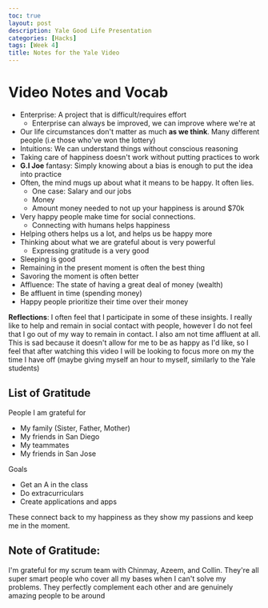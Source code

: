 ```yaml
---
toc: true
layout: post
description: Yale Good Life Presentation
categories: [Hacks]
tags: [Week 4]
title: Notes for the Yale Video
---
```


# Video Notes and Vocab
- Enterprise: A project that is difficult/requires effort
    - Enterprise can always be improved, we can improve where we're at
- Our life circumstances don't matter as much **as we think**. Many different people (i.e those who've won the lottery)
- Intuitions: We can understand things without conscious reasoning
- Taking care of happiness doesn't work without putting practices to work
- **G.I Joe** fantasy: Simply knowing about a bias is enough to put the idea into practice
- Often, the mind mugs up about what it means to be happy. It often lies.
    - One case: Salary and our jobs
    - Money
    - Amount money needed to not up your happiness is around $70k
- Very happy people make time for social connections. 
    - Connecting with humans helps happiness
- Helping others helps us a lot, and helps us be happy more
- Thinking about what we are grateful about is very powerful
    - Expressing gratitude is a very good
- Sleeping is good
- Remaining in the present moment is often the best thing
- Savoring the moment is often better
- Affluence: The state of having a great deal of money (wealth)
- Be affluent in time (spending money)
- Happy people prioritize their time over their money

**Reflections**: I often feel that I participate in some of these insights. I really like to help and remain in social contact with people, however I do not feel that I go out of my way to remain in contact. I also am not time affluent at all. This is sad because it doesn't allow for me to be as happy as I'd like, so I feel that after watching this video I will be looking to focus more on my the time I have off (maybe giving myself an hour to myself, similarly to the Yale students)

## List of Gratitude
People I am grateful for
- My family (Sister, Father, Mother)
- My friends in San Diego
- My teammates
- My friends in San Jose

Goals
- Get an A in the class
- Do extracurriculars
- Create applications and apps

These connect back to my happiness as they show my passions and keep me in the moment.

## Note of Gratitude:
I'm grateful for my scrum team with Chinmay, Azeem, and Collin. They're all super smart people who cover all my bases when I can't solve my problems. They perfectly complement each other and are genuinely amazing people to be around